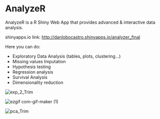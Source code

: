 # AnalyzeR
AnalyzeR is a R Shiny Web App that provides advanced &amp; interactive data analysis.

shinyapps.io link:  http://danlobocastro.shinyapps.io/analyzer_final

Here you can do:

- Exploratory Data Analysis (tables, plots, clustering...)
- Missing values Imputation
- Hypothesis testing
- Regression analysis
- Survival Analysis
- Dimensionality reduction


![exp_2_Trim](https://user-images.githubusercontent.com/92683061/146679218-5e45036d-5270-45f1-a5be-96471b759754.gif)

![ezgif com-gif-maker (1)](https://user-images.githubusercontent.com/92683061/146679414-e84daa64-3e3b-4070-8046-7cf2113c9413.gif)

![pca_Trim](https://user-images.githubusercontent.com/92683061/146679220-af87c88b-4106-4aa0-8529-404403cf8f14.gif)


